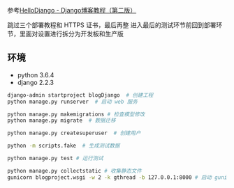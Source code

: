 参考[HelloDjango - Django博客教程（第二版）](https://www.zmrenwu.com/courses/hellodjango-blog-tutorial/materials/59/)

跳过三个部署教程和 HTTPS 证书，最后再整
进入最后的测试环节前回到部署环节，里面对设置进行拆分为开发板和生产版

## 环境

- python 3.6.4
- django 2.2.3

```bash
django-admin startproject blogDjango  # 创建工程
python manage.py runserver  # 启动 web 服务

python manage.py makemigrations # 检查模型修改
python manage.py migrate  # 数据迁移

python manage.py createsuperuser  # 创建用户

python -m scripts.fake  # 生成测试数据

python manage.py test # 运行测试

python manage.py collectstatic # 收集静态文件
gunicorn blogproject.wsgi -w 2 -k gthread -b 127.0.0.1:8000 # 启动 gunicorn
```